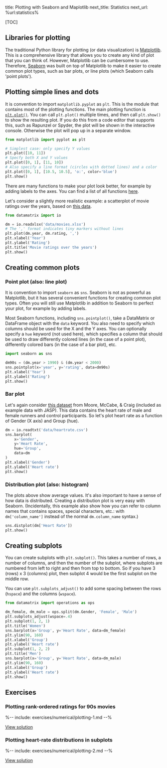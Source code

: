title: Plotting with Seaborn and Maplotlib
next_title: Statistics
next_url: %url:statistics%


[TOC]


## Libraries for plotting

The traditional Python library for plotting (or data visualization) is [Matplotlib](https://matplotlib.org/). This is a comprehensive library that allows you to create any kind of plot that you can think of. However, Matplotlib can be cumbersome to use. Therefore, [Seaborn](https://seaborn.pydata.org/) was built on top of Matplotlib to make it easier to create common plot types, such as bar plots, or line plots (which Seaborn calls 'point plots').


## Plotting simple lines and dots

It is convention to import `matplotlib.pyplot` as `plt`. This is the module that contains most of the plotting functions. The main plotting function is [`plt.plot()`](https://matplotlib.org/3.2.2/api/_as_gen/matplotlib.pyplot.plot.html). You can call `plt.plot()` multiple times, and then call `plt.show()` to show the resulting plot. If you do this from a code editor that supports this, such as Rapunzel or Spyder, the plot will be shown in the interactive console. Otherwise the plot will pop up in a separate window.



```python
from matplotlib import pyplot as plt

# Simplest case: only specify Y values
plt.plot([10, 11])
# Specfy both X and Y values
plt.plot([0, 1], [11, 10])
# Also specify a line format (circles with dotted lines) and a color
plt.plot([0, 1], [10.5, 10.5], 'o:', color='blue')
plt.show()
```

There are many functions to make your plot look better, for example by adding labels to the axes. You can find a list of all functions [here](https://matplotlib.org/3.2.2/api/_as_gen/matplotlib.pyplot.html).

Let's consider a slightly more realistic example: a scatterplot of movie ratings over the years, based on [this data](/data/movies.xlsx).


```python
from datamatrix import io

dm = io.readxlsx('data/movies.xlsx')
# The ',' format indicates tiny markers without lines
plt.plot(dm.year, dm.rating, ',')
plt.xlabel('Year')
plt.ylabel('Rating')
plt.title('Movie ratings over the years')
plt.show()
```


## Creating common plots


### Point plot (also: line plot)

It is convention to import `seaborn` as `sns`. Seaborn is not as powerful as Matplotlib, but it has several convenient functions for creating common plot types. Often you will still use Matplotlib in addition to Seaborn to perfect your plot, for example by adding labels.

Most Seaborn functions, including `sns.pointplot()`, take a DataMatrix or DataFrame object with the `data` keyword. You also need to specify which columns should be used for the X and the Y axes. You can optionally specify a `hue` keyword (not used here), which specifies a column that should be used to draw differently colored lines (in the case of a point plot), differently colored bars (in the case of a bar plot), etc.


```python
import seaborn as sns

dm90s = (dm.year > 1990) & (dm.year < 2000)
sns.pointplot(x='year', y='rating', data=dm90s)
plt.xlabel('Year')
plt.ylabel('Rating')
plt.show()
```


### Bar plot

Let's again consider [this dataset](/data/heartrate.csv) from Moore, McCabe, & Craig (included as example data with JASP). This data contains the heart rate of male and female runners and control participants. So let's plot heart rate as a function of Gender (X axis) and Group (hue).


```python
dm = io.readtxt('data/heartrate.csv')
sns.barplot(
    x='Gender',
    y='Heart Rate',
    hue='Group',
    data=dm
)
plt.xlabel('Gender')
plt.ylabel('Heart rate')
plt.show()
```


### Distribution plot (also: histogram)

The plots above show average values. It's also important to have a sense of how data is distributed. Creating a distribution plot is very easy with Seaborn. (Incidentally, this example also show how you can refer to column names that contains spaces, special characters, etc.: with `dm['column_name']` instead of the normal `dm.column_name` syntax.)

```python
sns.distplot(dm['Heart Rate'])
plt.show()
```


## Creating subplots

You can create subplots with `plt.subplot()`. This takes a number of rows, a number of columns, and then the number of the subplot, where subplots are numbered from left to right and then from top to bottom. So if you have 3 (rows) x 3 (columns) plot, then subplot 4 would be the first subplot on the middle row.

You can use `plt.subplots_adjust()` to add some spacing between the rows (`hspace`) and the columns (`wspace`).

```python
from datamatrix import operations as ops

dm_female, dm_male = ops.split(dm.Gender, 'Female', 'Male')
plt.subplots_adjust(wspace=.4)
plt.subplot(1, 2, 1)
plt.title('Women')
sns.barplot(x='Group', y='Heart Rate', data=dm_female)
plt.ylim(90, 160)
plt.xlabel('Group')
plt.ylabel('Heart rate')
plt.subplot(1, 2, 2)
plt.title('Men')
sns.barplot(x='Group', y='Heart Rate', data=dm_male)
plt.ylim(90, 160)
plt.xlabel('Group')
plt.ylabel('Heart rate')
plt.show()
```

## Exercises

<div class='info-box' markdown=1>

### Plotting rank-ordered ratings for 90s movies

%-- include: exercises/numerical/plotting-1.md --%

[View solution](%url:plotting%-solution-1)

</div>

<div class='info-box' markdown=1>

### Plotting heart-rate distributions in subplots

%-- include: exercises/numerical/plotting-2.md --%

[View solution](%url:plotting%-solution-2)

</div>

